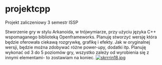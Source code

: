 # projektcpp
Projekt zaliczeniowy 3 semestr ISSP


Stworzenie gry w stylu Arkanoida, w trójwymiarze, przy użyciu języka C++ wspomaganego biblioteką Openframeworks.
Planuję stworzyć wersję która będzie oferowała ciekawą rozgrywkę, grafikę i efekty.
Jak w oryginalnej wersji, będzie można zdobywać różne power-upy, dodatki itp.
Planuję wykonać od 3 do 5 poziomów gry, wszystko zależy od wyrobienia się z innymi elementami- to zostawiam na koniec.
[![skrrrin18.jpg](https://i.postimg.cc/Gt7NHKD7/skrrrin18.jpg)](https://postimg.cc/RJtGYcXK)

